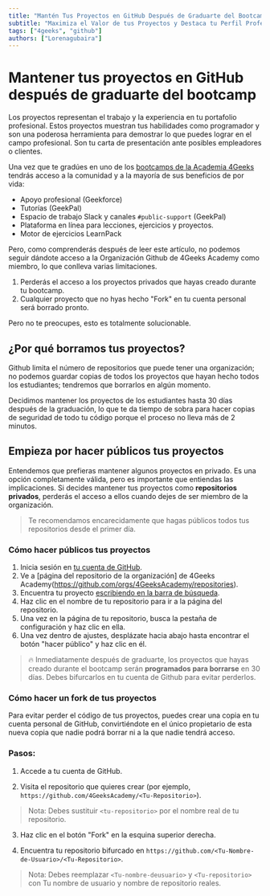 ```yaml
---
title: "Mantén Tus Proyectos en GitHub Después de Graduarte del Bootcamp"
subtitle: "Maximiza el Valor de tus Proyectos y Destaca tu Perfil Profesional a Través de GitHub Después de Graduarte del Bootcamp de 4Geeks Academy"
tags: ["4geeks", "github"]
authors: ["Lorenagubaira"]
---
```


# Mantener tus proyectos en GitHub después de graduarte del bootcamp

Los proyectos representan el trabajo y la experiencia en tu portafolio profesional. Estos proyectos muestran tus habilidades como programador y son una poderosa herramienta para demostrar lo que puedes lograr en el campo profesional. Son tu carta de presentación ante posibles empleadores o clientes.

Una vez que te gradúes en uno de los [bootcamps de la Academia 4Geeks](https://4geeksacademy.com/es/inicio?lang=es) tendrás acceso a la comunidad y a la mayoría de sus beneficios de por vida:

- Apoyo profesional (Geekforce)
- Tutorías (GeekPal)
- Espacio de trabajo Slack y canales `#public-support` (GeekPal)
- Plataforma en línea para lecciones, ejercicios y proyectos.
- Motor de ejercicios LearnPack

Pero, como comprenderás después de leer este artículo, no podemos seguir dándote acceso a la Organización Github de 4Geeks Academy como miembro, lo que conlleva varias limitaciones.

1. Perderás el acceso a los proyectos privados que hayas creado durante tu bootcamp.
2. Cualquier proyecto que no hyas hecho "Fork" en tu cuenta personal será borrado pronto.

Pero no te preocupes, esto es totalmente solucionable.

## ¿Por qué borramos tus proyectos?

Github limita el número de repositorios que puede tener una organización; no podemos guardar copias de todos los proyectos que hayan hecho todos los estudiantes; tendremos que borrarlos en algún momento. 

Decidimos mantener los proyectos de los estudiantes hasta 30 días después de la graduación, lo que te da tiempo de sobra para hacer copias de seguridad de todo tu código porque el proceso no lleva más de 2 minutos.

## Empieza por hacer públicos tus proyectos

Entendemos que prefieras mantener algunos proyectos en privado. Es una opción completamente válida, pero es importante que entiendas las implicaciones. Si decides mantener tus proyectos como **repositorios privados**, perderás el acceso a ellos cuando dejes de ser miembro de la organización.

> Te recomendamos encarecidamente que hagas públicos todos tus repositorios desde el primer día.

### Cómo hacer públicos tus proyectos

1. Inicia sesión en [tu cuenta de GitHub](https://github.com/settings/profile).
2. Ve a [página del repositorio de la organización] de 4Geeks Academy(https://github.com/orgs/4GeeksAcademy/repositories).
3. Encuentra tu proyecto [escribiendo en la barra de búsqueda](https://github.com/breatheco-de/knowledge-base/blob/main/images/search-for-repo.png?raw=true).
4. Haz clic en el nombre de tu repositorio para ir a la página del repositorio.
5. Una vez en la página de tu repositorio, busca la pestaña de configuración y haz clic en ella.
6. Una vez dentro de ajustes, desplázate hacia abajo hasta encontrar el botón "hacer público" y haz clic en él.

> 🔥 Inmediatamente después de graduarte, los proyectos que hayas creado durante el bootcamp serán **programados para borrarse** en 30 días. Debes bifurcarlos en tu cuenta de Github para evitar perderlos.

### Cómo hacer un fork de tus proyectos

Para evitar perder el código de tus proyectos, puedes crear una copia en tu cuenta personal de GitHub, convirtiéndote en el único propietario de esta nueva copia que nadie podrá borrar ni a la que nadie tendrá acceso.

### Pasos:

1. Accede a tu cuenta de GitHub.

2. Visita el repositorio que quieres crear (por ejemplo, `https://github.com/4GeeksAcademy/<Tu-Repositorio>`).

> Nota: Debes sustituir `<tu-repositorio>` por el nombre real de tu repositorio.

3. Haz clic en el botón "Fork" en la esquina superior derecha.

4. Encuentra tu repositorio bifurcado en `https://github.com/<Tu-Nombre-de-Usuario>/<Tu-Repositorio>`.

> Nota: Debes reemplazar `<Tu-nombre-deusuario>` y `<Tu-repositorio>` con Tu nombre de usuario y nombre de repositorio reales.

